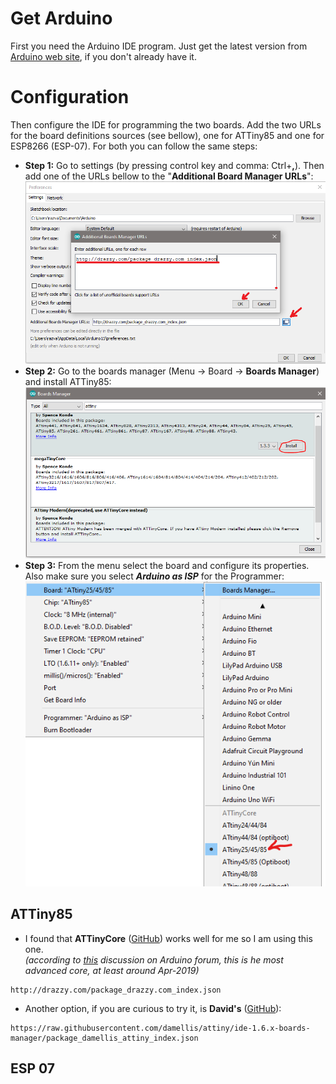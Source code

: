 # Get Arduino
First you need the Arduino IDE program. Just get the latest version from [Arduino web site](https://www.arduino.cc/en/Main/Software), if you don't already have it.

# Configuration
Then configure the IDE for programming the two boards.
Add the two URLs for the board definitions sources (see bellow), one for ATTiny85 and one for ESP8266 (ESP-07). For both you can follow the same steps:
* **Step 1:** Go to settings (by pressing control key and comma: Ctrl+**,**). Then add one of the URLs bellow to the "**Additional Board Manager URLs**":  
![](https://github.com/RazMake/ArduinoUNOMultiProgrammer/blob/master/Screenshots/AddATTinyBoardSource.png?raw=true)
* **Step 2:** Go to the boards manager (Menu -> Board -> **Boards Manager**) and install ATTiny85:
![](https://github.com/RazMake/ArduinoUNOMultiProgrammer/blob/master/Screenshots/InstallATTniyCore.png?raw=true)
* **Step 3:** From the menu select the board and configure its properties.  
Also make sure you select **_Arduino as ISP_** for the Programmer:  
![](https://github.com/RazMake/ArduinoUNOMultiProgrammer/blob/master/Screenshots/SelectATTinyBoard.png?raw=true)

## ATTiny85
* I found that **ATTinyCore** ([GitHub](https://github.com/SpenceKonde/ATTinyCore/blob/master/Installation.md)) works well for me so I am using this one.  
_(according to [this](https://forum.arduino.cc/index.php?topic=609034.0) discussion on Arduino forum, this is he most advanced core, at least around Apr-2019)_
```
http://drazzy.com/package_drazzy.com_index.json
```
	
* Another option, if you are curious to try it, is **David's** ([GitHub](https://github.com/damellis/attiny/)):
``` 
https://raw.githubusercontent.com/damellis/attiny/ide-1.6.x-boards-manager/package_damellis_attiny_index.json
```


## ESP 07
